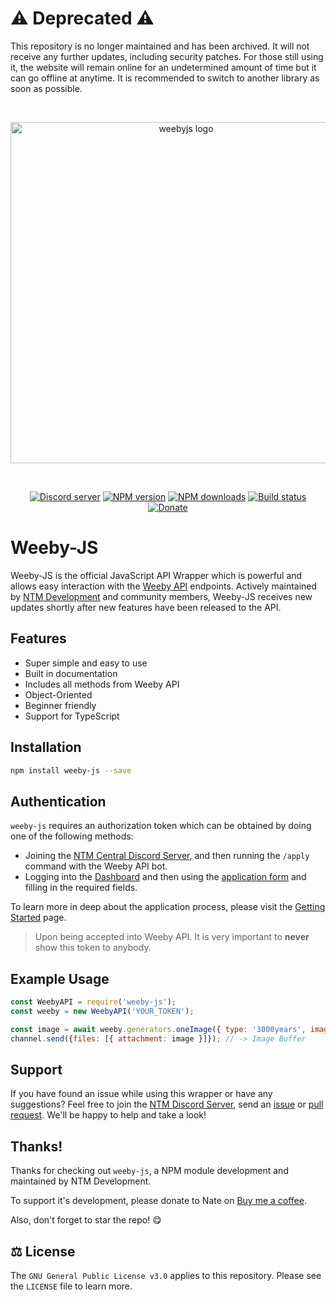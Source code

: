 # ⚠️ Deprecated ⚠️
This repository is no longer maintained and has been archived. It will not receive any further updates, including security patches. For those still using it, the website will remain online for an undetermined amount of time but it can go offline at anytime. It is recommended to switch to another library as soon as possible.

<div align="center">
  <br />
  <p>
    <a href="https://weebyapi.xyz/"><img src="https://cdn.weebyapi.xyz/img/static/WeebyJSLogo.png" width="546" alt="weebyjs logo" /></a>
  </p>
  <br />
  <p>
    <a href="https://discord.gg/G2rb53z"><img src="https://img.shields.io/discord/602830493536223232?color=5865F2&logo=discord&logoColor=white" alt="Discord server" /></a>
    <a href="https://www.npmjs.com/package/weeby-js"><img src="https://img.shields.io/npm/v/weeby-js.svg?maxAge=3600" alt="NPM version" /></a>
    <a href="https://www.npmjs.com/package/weeby-js"><img src="https://img.shields.io/npm/dt/weeby-js.svg?maxAge=3600" alt="NPM downloads" /></a>
    <a href="https://github.com/ntm-development/weeby-js/actions"><img src="https://github.com/ntm-development/weeby-js/workflows/Node.js%20CI/badge.svg" alt="Build status" /></a>
    <a href="https://www.buymeacoffee.com/ntmnathan"><img src="https://img.shields.io/badge/donate-Buy%20me%20a%20coffee-F96854.svg" alt="Donate" /></a>
  </p>
</div>

# Weeby-JS
Weeby-JS is the official JavaScript API Wrapper which is powerful and allows easy interaction with the [Weeby API](https://weebyapi.xyz/) endpoints. Actively maintained by [NTM Development](https://dev.ntmcentral.xyz/) and community members, Weeby-JS receives new updates shortly after new features have been released to the API.

## Features
- Super simple and easy to use
- Built in documentation
- Includes all methods from Weeby API
- Object-Oriented
- Beginner friendly
- Support for TypeScript

## Installation
```bash
npm install weeby-js --save
```

## Authentication
`weeby-js` requires an authorization token which can be obtained by doing one of the following methods: 
- Joining the [NTM Central Discord Server](https://weebyapi.xyz/discord), and then running the `/apply` command with the Weeby API bot. 
- Logging into the [Dashboard](https://weebyapi.xyz/dashboard) and then using the [application form](https://weebyapi.xyz/dashboard/apply) and filling in the required fields.

To learn more in deep about the application process, please visit the [Getting Started](https://weebyapi.xyz/gettingstarted) page. 

> Upon being accepted into Weeby API. It is very important to **never** show this token to anybody.

## Example Usage

```js
const WeebyAPI = require('weeby-js');
const weeby = new WeebyAPI('YOUR_TOKEN');

const image = await weeby.generators.oneImage({ type: '3000years', image: 'https://i.imgur.com/qgKvcQv.png' });
channel.send({files: [{ attachment: image }]}); // -> Image Buffer
```

## Support
If you have found an issue while using this wrapper or have any suggestions? Feel free to join the [NTM Discord Server](https://weebyapi.xyz/discord), send an [issue](https://github.com/ntm-development/weeby-js/issues/new) or [pull request](https://github.com/ntm-development/weeby-js/pulls). We'll be happy to help and take a look! 

## Thanks!
Thanks for checking out `weeby-js`, a NPM module development and maintained by NTM Development.

To support it's development, please donate to Nate on [Buy me a coffee](https://buymeacoffee.com/ntmnathan).

Also, don't forget to star the repo! 😋

## ⚖️ License
The `GNU General Public License v3.0` applies to this repository. Please see the `LICENSE` file to learn more.